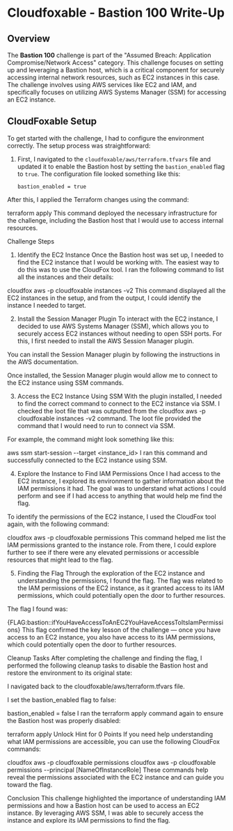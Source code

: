 # Cloudfoxable - Bastion 100 Write-Up

## Overview

The **Bastion 100** challenge is part of the "Assumed Breach: Application Compromise/Network Access" category. This challenge focuses on setting up and leveraging a Bastion host, which is a critical component for securely accessing internal network resources, such as EC2 instances in this case. The challenge involves using AWS services like EC2 and IAM, and specifically focuses on utilizing AWS Systems Manager (SSM) for accessing an EC2 instance.



## CloudFoxable Setup

To get started with the challenge, I had to configure the environment correctly. The setup process was straightforward:

1. First, I navigated to the `cloudfoxable/aws/terraform.tfvars` file and updated it to enable the Bastion host by setting the `bastion_enabled` flag to `true`. The configuration file looked something like this:

   ```hcl
   bastion_enabled = true
After this, I applied the Terraform changes using the command:


terraform apply
This command deployed the necessary infrastructure for the challenge, including the Bastion host that I would use to access internal resources.

Challenge Steps
1. Identify the EC2 Instance
Once the Bastion host was set up, I needed to find the EC2 instance that I would be working with. The easiest way to do this was to use the CloudFox tool. I ran the following command to list all the instances and their details:

cloudfox aws -p cloudfoxable instances -v2
This command displayed all the EC2 instances in the setup, and from the output, I could identify the instance I needed to target.

2. Install the Session Manager Plugin
To interact with the EC2 instance, I decided to use AWS Systems Manager (SSM), which allows you to securely access EC2 instances without needing to open SSH ports. For this, I first needed to install the AWS Session Manager plugin.

You can install the Session Manager plugin by following the instructions in the AWS documentation.

Once installed, the Session Manager plugin would allow me to connect to the EC2 instance using SSM commands.

3. Access the EC2 Instance Using SSM
With the plugin installed, I needed to find the correct command to connect to the EC2 instance via SSM. I checked the loot file that was outputted from the cloudfox aws -p cloudfoxable instances -v2 command. The loot file provided the command that I would need to run to connect via SSM.

For example, the command might look something like this:


aws ssm start-session --target <instance_id>
I ran this command and successfully connected to the EC2 instance using SSM.

4. Explore the Instance to Find IAM Permissions
Once I had access to the EC2 instance, I explored its environment to gather information about the IAM permissions it had. The goal was to understand what actions I could perform and see if I had access to anything that would help me find the flag.

To identify the permissions of the EC2 instance, I used the CloudFox tool again, with the following command:

cloudfox aws -p cloudfoxable permissions
This command helped me list the IAM permissions granted to the instance role. From there, I could explore further to see if there were any elevated permissions or accessible resources that might lead to the flag.

5. Finding the Flag
Through the exploration of the EC2 instance and understanding the permissions, I found the flag. The flag was related to the IAM permissions of the EC2 instance, as it granted access to its IAM permissions, which could potentially open the door to further resources.

The flag I found was:


{FLAG:bastion::ifYouHaveAccessToAnEC2YouHaveAccessToItsIamPermissions}
This flag confirmed the key lesson of the challenge — once you have access to an EC2 instance, you also have access to its IAM permissions, which could potentially open the door to further resources.

Cleanup Tasks
After completing the challenge and finding the flag, I performed the following cleanup tasks to disable the Bastion host and restore the environment to its original state:

I navigated back to the cloudfoxable/aws/terraform.tfvars file.

I set the bastion_enabled flag to false:

bastion_enabled = false
I ran the terraform apply command again to ensure the Bastion host was properly disabled:


terraform apply
Unlock Hint for 0 Points
If you need help understanding what IAM permissions are accessible, you can use the following CloudFox commands:

cloudfox aws -p cloudfoxable permissions
cloudfox aws -p cloudfoxable permissions --principal [NameOfInstanceRole]
These commands help reveal the permissions associated with the EC2 instance and can guide you toward the flag.

Conclusion
This challenge highlighted the importance of understanding IAM permissions and how a Bastion host can be used to access an EC2 instance. By leveraging AWS SSM, I was able to securely access the instance and explore its IAM permissions to find the flag.
